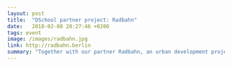 ```yaml
---
layout: post
title:  "DSchool partner project: Radbahn"
date:   2018-02-08 20:27:46 +0200
tags: event
image: /images/radbahn.jpg
link: http://radbahn.berlin
summary: "Together with our partner Radbahn, an urban development project in Berlin, we designed the \"Radbahn Experience\" with bikelane test routes and feedback setups in order to address local citizens' needs. (Image by: <a href=\"www.elmi-design.com\">Elmi Design</a>)"
---
```

